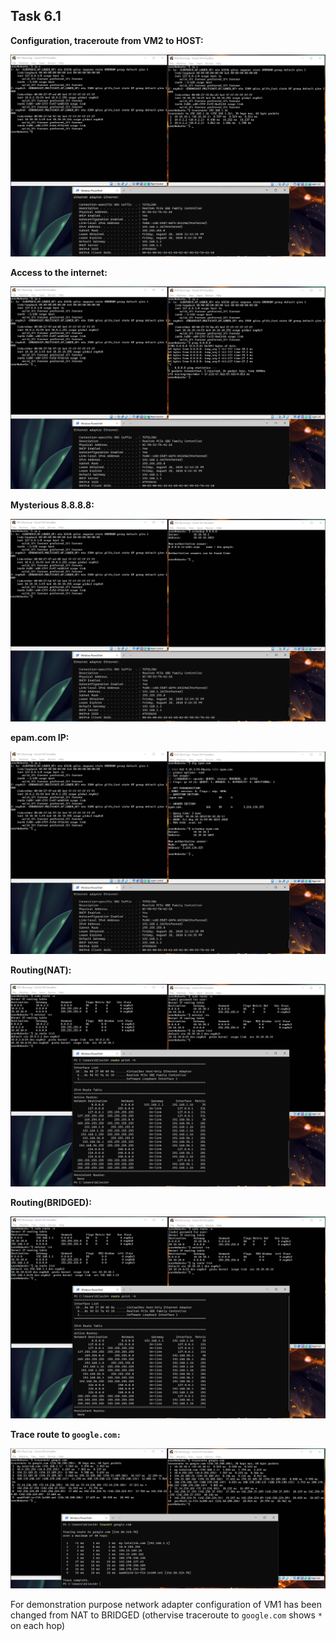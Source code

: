 ## Task 6.1

**Configuration, traceroute from VM2 to HOST:**

![trrttohost](./screens/trrttohost.png)


**Access to the internet:**

![inet](./screens/inet.png)


**Mysterious 8.8.8.8:**

![8888](./screens/8888.png)


**epam.com IP:**

![epm](./screens/epm.png)


**Routing(NAT):**

![route_nat](./screens/route_nat.png)


**Routing(BRIDGED):**

![route_bridget](./screens/route_bridged.png)


**Trace route to `google.com:`**

![traceroutegoogle](./screens/traceroutegoogle.png)

For demonstration purpose network adapter configuration of VM1 has been changed from NAT to BRIDGED (othervise traceroute to `google.com` shows `*` on each hop)